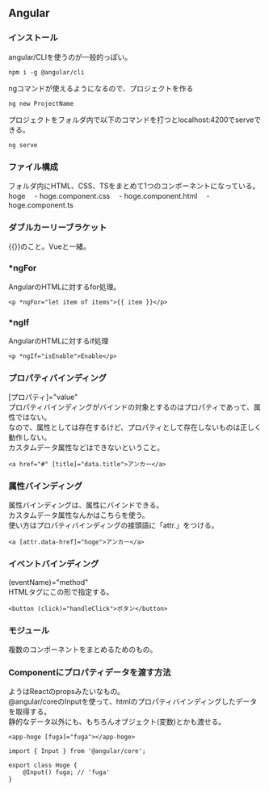 ## Angular
### インストール
angular/CLIを使うのが一般的っぽい。  
```
npm i -g @angular/cli
```
ngコマンドが使えるようになるので、プロジェクトを作る  
```
ng new ProjectName
```
プロジェクトをフォルダ内で以下のコマンドを打つとlocalhost:4200でserveできる。
```
ng serve
```

### ファイル構成
フォルダ内にHTML、CSS、TSをまとめて1つのコンポーネントになっている。  
hoge
　- hoge.component.css
　- hoge.component.html
　- hoge.component.ts


### ダブルカーリーブラケット
{{}}のこと。Vueと一緒。

### *ngFor
AngularのHTMLに対するfor処理。  
```
<p *ngFor="let item of items">{{ item }}</p>
```

### *ngIf
AngularのHTMLに対するif処理
```
<p *ngIf="isEnable">Enable</p>
```

### プロパティバインディング
[プロパティ]="value"  
プロパティバインディングがバインドの対象とするのはプロパティであって、属性ではない。  
なので、属性としては存在するけど、プロパティとして存在しないものは正しく動作しない。  
カスタムデータ属性などはできないということ。
```
<a href="#" [title]="data.title">アンカー</a>
```

### 属性バインディング
属性バインディングは、属性にバインドできる。  
カスタムデータ属性なんかはこちらを使う。  
使い方はプロパティバインディングの接頭語に「attr.」をつける。  
```
<a [attr.data-href]="hoge">アンカー</a>
```

### イベントバインディング
(eventName)="method"  
HTMLタグにこの形で指定する。  
```
<button (click)="handleClick">ボタン</button>
```

### モジュール
複数のコンポーネントをまとめるためのもの。  

### Componentにプロパティデータを渡す方法
ようはReactのpropsみたいなもの。  
@angular/coreのInputを使って、htmlのプロパティバインディングしたデータを取得する。  
静的なデータ以外にも、もちろんオブジェクト(変数)とかも渡せる。  
```
<app-hoge [fuga]="fuga"></app-hoge>

import { Input } from '@angular/core';

export class Hoge {
	@Input() fuga; // 'fuga'
}
```